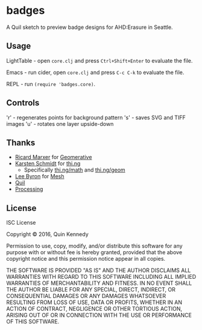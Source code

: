 # badges

A Quil sketch to preview badge designs for AHD:Erasure in Seattle.

## Usage

LightTable - open `core.clj` and press `Ctrl+Shift+Enter` to evaluate the file.

Emacs - run cider, open `core.clj` and press `C-c C-k` to evaluate the file.

REPL - run `(require 'badges.core)`.

## Controls

'r' - regenerates points for background pattern
's' - saves SVG and TIFF images
'u' - rotates one layer upside-down

## Thanks

* [Ricard Marxer](http://www.ricardmarxer.com/) for [Geomerative](http://www.ricardmarxer.com/geomerative/)
* [Karsten Schmidt](https://twitter.com/toxi) for [thi.ng](http://thi.ng/)
  - Specifically [thi.ng/math](https://github.com/thi-ng/math/) and [thi.ng/geom](https://github.com/thi-ng/geom/)
* [Lee Byron](http://leebyron.com) for [Mesh](http://leebyron.com/mesh/)
* [Quil](http://quil.info/)
* [Processing](https://processing.org/)

## License

ISC License

Copyright © 2016, Quin Kennedy

Permission to use, copy, modify, and/or distribute this software for any purpose with or without fee is hereby granted, provided that the above copyright notice and this permission notice appear in all copies.

THE SOFTWARE IS PROVIDED "AS IS" AND THE AUTHOR DISCLAIMS ALL WARRANTIES WITH REGARD TO THIS SOFTWARE INCLUDING ALL IMPLIED WARRANTIES OF MERCHANTABILITY AND FITNESS. IN NO EVENT SHALL THE AUTHOR BE LIABLE FOR ANY SPECIAL, DIRECT, INDIRECT, OR CONSEQUENTIAL DAMAGES OR ANY DAMAGES WHATSOEVER RESULTING FROM LOSS OF USE, DATA OR PROFITS, WHETHER IN AN ACTION OF CONTRACT, NEGLIGENCE OR OTHER TORTIOUS ACTION, ARISING OUT OF OR IN CONNECTION WITH THE USE OR PERFORMANCE OF THIS SOFTWARE.

